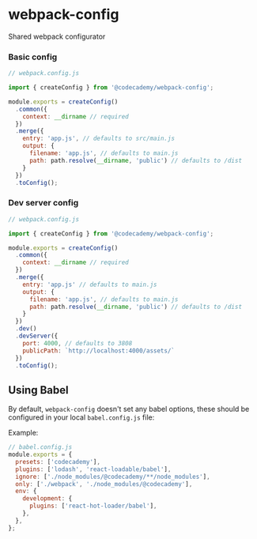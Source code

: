 # webpack-config

Shared webpack configurator

### Basic config

```js
// webpack.config.js

import { createConfig } from '@codecademy/webpack-config';

module.exports = createConfig()
  .common({
    context: __dirname // required
  })
  .merge({
    entry: 'app.js', // defaults to src/main.js
    output: {
      filename: 'app.js', // defaults to main.js
      path: path.resolve(__dirname, 'public') // defaults to /dist
    }
  })
  .toConfig();
```

### Dev server config

```js
// webpack.config.js

import { createConfig } from '@codecademy/webpack-config';

module.exports = createConfig()
  .common({
    context: __dirname // required
  })
  .merge({
    entry: 'app.js' // defaults to main.js
    output: {
      filename: 'app.js', // defaults to main.js
      path: path.resolve(__dirname, 'public') // defaults to /dist
    }
  })
  .dev()
  .devServer({
    port: 4000, // defaults to 3808
    publicPath: `http://localhost:4000/assets/`
  })
  .toConfig();
```

## Using Babel

By default, `webpack-config` doesn't set any babel options, these should be configured in your local `babel.config.js` file:

Example:

```js
// babel.config.js
module.exports = {
  presets: ['codecademy'],
  plugins: ['lodash', 'react-loadable/babel'],
  ignore: ['./node_modules/@codecademy/**/node_modules'],
  only: ['./webpack', './node_modules/@codecademy'],
  env: {
    development: {
      plugins: ['react-hot-loader/babel'],
    },
  },
};
```
